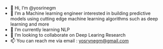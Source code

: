 - 👋 Hi, I’m @yosrinegm
- 👀 I’m a Machine learning engineer interested in building predictive models using cutting edge machine learning algorithms such as deep learning and more
- 🌱 I’m currently learning NLP
- 💞️ I’m looking to collaborate on Deep Learing Research
- 📫 You can reach me via email : yosrynegm@gmail.com

<!---
yosrinegm/yosrinegm is a ✨ special ✨ repository because its `README.md` (this file) appears on your GitHub profile.
You can click the Preview link to take a look at your changes.
--->
